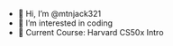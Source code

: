 - 👋 Hi, I’m @mtnjack321
- 👀 I’m interested in coding
- 🌱 Current Course: Harvard CS50x Intro

<!---
mtnjack321/mtnjack321 is a ✨ special ✨ repository because its `README.md` (this file) appears on your GitHub profile.
You can click the Preview link to take a look at your changes.
--->
